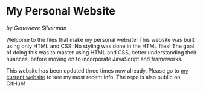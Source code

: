 # My Personal Website
*by Genevieve Silverman*

Welcome to the files that make my personal website! This website was built using
only HTML and CSS. No styling was done in the HTML files! The goal of doing this 
was to master using HTML and CSS, better understanding their nuances, before 
moving on to incorporate JavaScript and frameworks.

This website has been updated three times now already. Please go to 
[my current website](https://gsilve02.github.io) to see my most recent info. 
The repo is also public on GitHub!